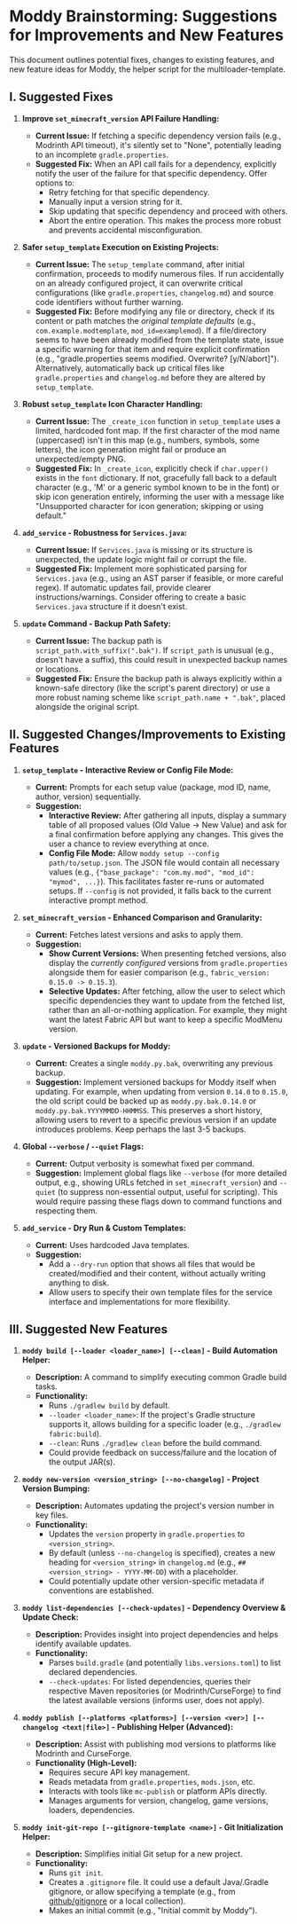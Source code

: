 # Moddy Brainstorming: Suggestions for Improvements and New Features

This document outlines potential fixes, changes to existing features, and new feature ideas for Moddy, the helper script for the multiloader-template.

## I. Suggested Fixes

1.  **Improve `set_minecraft_version` API Failure Handling:**
    *   **Current Issue:** If fetching a specific dependency version fails (e.g., Modrinth API timeout), it's silently set to "None", potentially leading to an incomplete `gradle.properties`.
    *   **Suggested Fix:** When an API call fails for a dependency, explicitly notify the user of the failure for that specific dependency. Offer options to:
        *   Retry fetching for that specific dependency.
        *   Manually input a version string for it.
        *   Skip updating that specific dependency and proceed with others.
        *   Abort the entire operation.
        This makes the process more robust and prevents accidental misconfiguration.

2.  **Safer `setup_template` Execution on Existing Projects:**
    *   **Current Issue:** The `setup_template` command, after initial confirmation, proceeds to modify numerous files. If run accidentally on an already configured project, it can overwrite critical configurations (like `gradle.properties`, `changelog.md`) and source code identifiers without further warning.
    *   **Suggested Fix:** Before modifying any file or directory, check if its content or path matches the *original template defaults* (e.g., `com.example.modtemplate`, `mod_id=examplemod`). If a file/directory seems to have been already modified from the template state, issue a specific warning for that item and require explicit confirmation (e.g., "gradle.properties seems modified. Overwrite? [y/N/abort]"). Alternatively, automatically back up critical files like `gradle.properties` and `changelog.md` before they are altered by `setup_template`.

3.  **Robust `setup_template` Icon Character Handling:**
    *   **Current Issue:** The `_create_icon` function in `setup_template` uses a limited, hardcoded font map. If the first character of the mod name (uppercased) isn't in this map (e.g., numbers, symbols, some letters), the icon generation might fail or produce an unexpected/empty PNG.
    *   **Suggested Fix:** In `_create_icon`, explicitly check if `char.upper()` exists in the `font` dictionary. If not, gracefully fall back to a default character (e.g., 'M' or a generic symbol known to be in the font) or skip icon generation entirely, informing the user with a message like "Unsupported character for icon generation; skipping or using default."

4.  **`add_service` - Robustness for `Services.java`:**
    *   **Current Issue:** If `Services.java` is missing or its structure is unexpected, the update logic might fail or corrupt the file.
    *   **Suggested Fix:** Implement more sophisticated parsing for `Services.java` (e.g., using an AST parser if feasible, or more careful regex). If automatic updates fail, provide clearer instructions/warnings. Consider offering to create a basic `Services.java` structure if it doesn't exist.

5.  **`update` Command - Backup Path Safety:**
    *   **Current Issue:** The backup path is `script_path.with_suffix(".bak")`. If `script_path` is unusual (e.g., doesn't have a suffix), this could result in unexpected backup names or locations.
    *   **Suggested Fix:** Ensure the backup path is always explicitly within a known-safe directory (like the script's parent directory) or use a more robust naming scheme like `script_path.name + ".bak"`, placed alongside the original script.

## II. Suggested Changes/Improvements to Existing Features

1.  **`setup_template` - Interactive Review or Config File Mode:**
    *   **Current:** Prompts for each setup value (package, mod ID, name, author, version) sequentially.
    *   **Suggestion:**
        *   **Interactive Review:** After gathering all inputs, display a summary table of all proposed values (Old Value -> New Value) and ask for a final confirmation before applying any changes. This gives the user a chance to review everything at once.
        *   **Config File Mode:** Allow `moddy setup --config path/to/setup.json`. The JSON file would contain all necessary values (e.g., `{"base_package": "com.my.mod", "mod_id": "mymod", ...}`). This facilitates faster re-runs or automated setups. If `--config` is not provided, it falls back to the current interactive prompt method.

2.  **`set_minecraft_version` - Enhanced Comparison and Granularity:**
    *   **Current:** Fetches latest versions and asks to apply them.
    *   **Suggestion:**
        *   **Show Current Versions:** When presenting fetched versions, also display the *currently configured* versions from `gradle.properties` alongside them for easier comparison (e.g., `fabric_version: 0.15.0 -> 0.15.3`).
        *   **Selective Updates:** After fetching, allow the user to select which specific dependencies they want to update from the fetched list, rather than an all-or-nothing application. For example, they might want the latest Fabric API but want to keep a specific ModMenu version.

3.  **`update` - Versioned Backups for Moddy:**
    *   **Current:** Creates a single `moddy.py.bak`, overwriting any previous backup.
    *   **Suggestion:** Implement versioned backups for Moddy itself when updating. For example, when updating from version `0.14.0` to `0.15.0`, the old script could be backed up as `moddy.py.bak.0.14.0` or `moddy.py.bak.YYYYMMDD-HHMMSS`. This preserves a short history, allowing users to revert to a specific previous version if an update introduces problems. Keep perhaps the last 3-5 backups.

4.  **Global `--verbose` / `--quiet` Flags:**
    *   **Current:** Output verbosity is somewhat fixed per command.
    *   **Suggestion:** Implement global flags like `--verbose` (for more detailed output, e.g., showing URLs fetched in `set_minecraft_version`) and `--quiet` (to suppress non-essential output, useful for scripting). This would require passing these flags down to command functions and respecting them.

5.  **`add_service` - Dry Run & Custom Templates:**
    *   **Current:** Uses hardcoded Java templates.
    *   **Suggestion:**
        *   Add a `--dry-run` option that shows all files that would be created/modified and their content, without actually writing anything to disk.
        *   Allow users to specify their own template files for the service interface and implementations for more flexibility.

## III. Suggested New Features

1.  **`moddy build [--loader <loader_name>] [--clean]` - Build Automation Helper:**
    *   **Description:** A command to simplify executing common Gradle build tasks.
    *   **Functionality:**
        *   Runs `./gradlew build` by default.
        *   `--loader <loader_name>`: If the project's Gradle structure supports it, allows building for a specific loader (e.g., `./gradlew fabric:build`).
        *   `--clean`: Runs `./gradlew clean` before the build command.
        *   Could provide feedback on success/failure and the location of the output JAR(s).

2.  **`moddy new-version <version_string> [--no-changelog]` - Project Version Bumping:**
    *   **Description:** Automates updating the project's version number in key files.
    *   **Functionality:**
        *   Updates the `version` property in `gradle.properties` to `<version_string>`.
        *   By default (unless `--no-changelog` is specified), creates a new heading for `<version_string>` in `changelog.md` (e.g., `## <version_string> - YYYY-MM-DD`) with a placeholder.
        *   Could potentially update other version-specific metadata if conventions are established.

3.  **`moddy list-dependencies [--check-updates]` - Dependency Overview & Update Check:**
    *   **Description:** Provides insight into project dependencies and helps identify available updates.
    *   **Functionality:**
        *   Parses `build.gradle` (and potentially `libs.versions.toml`) to list declared dependencies.
        *   `--check-updates`: For listed dependencies, queries their respective Maven repositories (or Modrinth/CurseForge) to find the latest available versions (informs user, does not apply).

4.  **`moddy publish [--platforms <platforms>] [--version <ver>] [--changelog <text|file>]` - Publishing Helper (Advanced):**
    *   **Description:** Assist with publishing mod versions to platforms like Modrinth and CurseForge.
    *   **Functionality (High-Level):**
        *   Requires secure API key management.
        *   Reads metadata from `gradle.properties`, `mods.json`, etc.
        *   Interacts with tools like `mc-publish` or platform APIs directly.
        *   Manages arguments for version, changelog, game versions, loaders, dependencies.

5.  **`moddy init-git-repo [--gitignore-template <name>]` - Git Initialization Helper:**
    *   **Description:** Simplifies initial Git setup for a new project.
    *   **Functionality:**
        *   Runs `git init`.
        *   Creates a `.gitignore` file. It could use a default Java/.Gradle gitignore, or allow specifying a template (e.g., from [github/gitignore](https://github.com/github/gitignore) or a local collection).
        *   Makes an initial commit (e.g., "Initial commit by Moddy").
